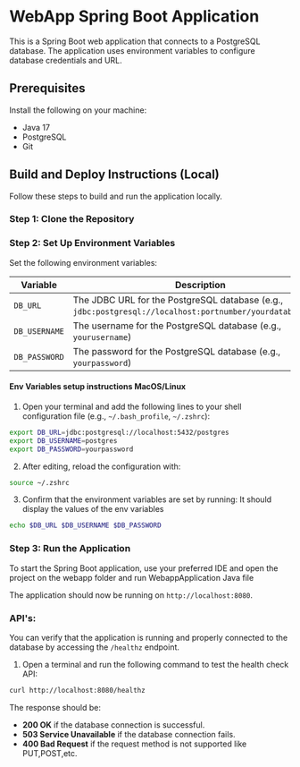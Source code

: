
# WebApp Spring Boot Application

This is a Spring Boot web application that connects to a PostgreSQL database. The application uses environment variables to configure database credentials and URL.

## Prerequisites

Install the following on your machine:

- Java 17
- PostgreSQL
- Git

## Build and Deploy Instructions (Local)

Follow these steps to build and run the application locally.

### Step 1: Clone the Repository

### Step 2: Set Up Environment Variables

Set the following environment variables:

| Variable       | Description                                                                                                |
|----------------|------------------------------------------------------------------------------------------------------------|
| `DB_URL`       | The JDBC URL for the PostgreSQL database (e.g., `jdbc:postgresql://localhost:portnumber/yourdatabasename`) |
| `DB_USERNAME`  | The username for the PostgreSQL database (e.g., `yourusername`)                                            |
| `DB_PASSWORD`  | The password for the PostgreSQL database (e.g., `yourpassword`)                                            |

#### Env Variables setup instructions MacOS/Linux

1. Open your terminal and add the following lines to your shell configuration file (e.g., `~/.bash_profile`, `~/.zshrc`):

```bash
export DB_URL=jdbc:postgresql://localhost:5432/postgres
export DB_USERNAME=postgres
export DB_PASSWORD=yourpassword
```

2. After editing, reload the configuration with:

```bash
source ~/.zshrc
```

3. Confirm that the environment variables are set by running:
It should display the values of the env variables

```bash
echo $DB_URL $DB_USERNAME $DB_PASSWORD
```

### Step 3: Run the Application

To start the Spring Boot application, use your preferred IDE and open the project on the webapp folder and run WebappApplication Java file


The application should now be running on `http://localhost:8080`.

### API's:

You can verify that the application is running and properly connected to the database by accessing the `/healthz` endpoint.

1. Open a terminal and run the following command to test the health check API:

```bash
curl http://localhost:8080/healthz
```

The response should be:
- **200 OK** if the database connection is successful.
- **503 Service Unavailable** if the database connection fails.
- **400 Bad Request** if the request method is not supported like PUT,POST,etc.
